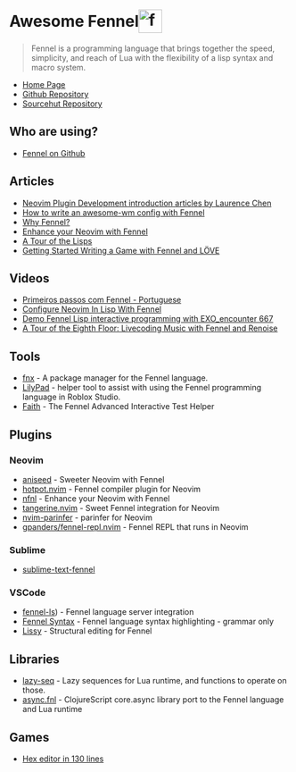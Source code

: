 <h1 style="display: flex; align-items: center;">
  Awesome Fennel
  <img alt="fennel logo" src="https://github.com/adelarsq/awesome-fennel/assets/430272/64a40305-5195-4073-bfd3-f61d629d1279" style="width: 1.5em; height: 1.5em; margin-right: 0.5em;">
</h1>

> Fennel is a programming language that brings together the speed, simplicity, and reach of Lua with the flexibility of a lisp syntax and macro system.

- [Home Page](https://fennel-lang.org)
- [Github Repository](https://github.com/bakpakin/Fennel)
- [Sourcehut Repository](https://sr.ht/~technomancy/fennel)

## Who are using?

- [Fennel on Github](https://github.com/search?q=fennel+language%3Afennel&type=repositories)

## Articles

- [Neovim Plugin Development introduction articles by Laurence Chen](https://github.com/humorless/fennel-fp-neovim)
- [How to write an awesome-wm config with Fennel](https://gist.github.com/christoph-frick/d3949076ffc8d23e9350d3ea3b6e00cb)
- [Why Fennel?](https://github.com/nyoom-engineering/nyoom.nvim/blob/main/docs/faq.md#why-fennel)
- [Enhance your Neovim with Fennel](https://russtoku.github.io/posts/nfnl-experience.html)
- [A Tour of the Lisps](https://www.fosskers.ca/en/blog/rounds-of-lisp)
- [Getting Started Writing a Game with Fennel and LÖVE](https://itch.io/jam/spring-lisp-game-jam-2024/topic/3728933/getting-started-writing-a-game-with-fennel-and-lve)

## Videos

- [Primeiros passos com Fennel - Portuguese](https://www.youtube.com/watch?v=sLWhx3kuxVI&list=PL61kTUcYddBMCrnry2X1gTIguAGjeyHRZ)
- [Configure Neovim In Lisp With Fennel](https://www.youtube.com/watch?v=VC1DhAoRSpg)
- [Demo Fennel Lisp interactive programming with EXO_encounter 667](https://www.youtube.com/watch?v=Qqy9Gqgw6WY)
- [A Tour of the Eighth Floor: Livecoding Music with Fennel and Renoise](https://www.youtube.com/watch?v=dcvPGdIbjlQ)

## Tools

- [fnx](https://github.com/gbaptista/fnx) - A package manager for the Fennel language.
- [LilyPad](https://github.com/Lets-Learn-Lua/LilyPad) - helper tool to assist with using the Fennel programming language in Roblox Studio.
- [Faith](https://git.sr.ht/~technomancy/faith) - The Fennel Advanced Interactive Test Helper

## Plugins

### Neovim

- [aniseed](https://github.com/Olical/aniseed) - Sweeter Neovim with Fennel
- [hotpot.nvim](https://github.com/rktjmp/hotpot.nvim) - Fennel compiler plugin for Neovim
- [nfnl](https://github.com/Olical/nfnl) - Enhance your Neovim with Fennel
- [tangerine.nvim](https://github.com/udayvir-singh/tangerine.nvim) - Sweet Fennel integration for Neovim
- [nvim-parinfer](https://github.com/gpanders/nvim-parinfer) - parinfer for Neovim
- [gpanders/fennel-repl.nvim](https://github.com/gpanders/fennel-repl.nvim) - Fennel REPL that runs in Neovim

### Sublime

- [sublime-text-fennel](https://github.com/gbaptista/sublime-text-fennel)

### VSCode

- [fennel-ls](https://marketplace.visualstudio.com/items?itemName=adjuvant.fennel-ls)) - Fennel language server integration
- [Fennel Syntax](https://marketplace.visualstudio.com/items?itemName=adjuvant.fennel-syntax) - Fennel language syntax highlighting - grammar only
- [Lissy](https://marketplace.visualstudio.com/items?itemName=adjuvant.lissy) - Structural editing for Fennel

## Libraries

- [lazy-seq](https://github.com/andreyorst/lazy-seq) - Lazy sequences for Lua runtime, and functions to operate on those.
- [async.fnl](https://gitlab.com/andreyorst/async.fnl) - ClojureScript core.async library port to the Fennel language and Lua runtime

## Games

- [Hex editor in 130 lines](https://www.reddit.com/r/love2d/comments/1k6zksi/updating_the_examples_in_my_libhex_library_today/)


